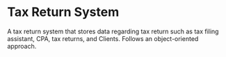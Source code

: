 # Tax Return System
A tax return system that stores data regarding tax return such as tax filing assistant, CPA, tax returns, and Clients. Follows an object-oriented approach.
